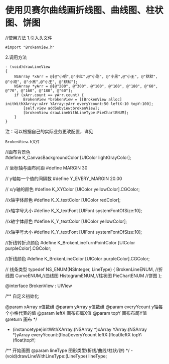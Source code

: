 # 使用贝赛尔曲线画折线图、曲线图、柱状图、饼图

//使用方法
1.引入头文件 
```
#import "BrokenView.h"
```
2.调用方法
```
- (void)drawLineView
{
    NSArray *xArr = @[@"小明",@"小红",@"小刚", @"小黑",@"小王", @"默默", @"小刚", @"小黑",@"小王", @"默默"];
    NSArray *yArr = @[@"200", @"300", @"100", @"160", @"180", @"60", @"70", @"160", @"180", @"60"];
    if (xArr.count == yArr.count) {
        BrokenView *brokenView = [[BrokenView alloc] initWithXArray:xArr YArray:yArr everyYcount:50 leftX:10 topY:100];
        [self.view addSubview:brokenView];
        [brokenView drawLineWithLineType:PieChartENUM];
    }
}
```


注：可以根据自己的实际业务更改配置，详见 
```
BrokenView.h文件
```
//画布背景色<br>
#define K_CanvasBackgroundColor  [UIColor lightGrayColor];

// 坐标轴与画布间距
#define MARGIN 30

// y轴每一个值的间隔数
#define Y_EVERY_MARGIN 20.00

// x/y轴的颜色
#define K_XYColor  [UIColor yellowColor].CGColor;

//x轴字体颜色
#define K_X_textColor [UIColor redColor];

//x轴字号大小
#define K_X_textFont [UIFont systemFontOfSize:10];

//x轴字体颜色
#define K_Y_textColor [UIColor yellowColor];

//x轴字号大小
#define K_Y_textFont [UIFont systemFontOfSize:10];

//折线转折点颜色
#define K_BrokenLineTurnPointColor [UIColor purpleColor].CGColor;

//折线颜色
#define K_BrokenLineColor [UIColor purpleColor].CGColor;

// 线条类型
typedef NS_ENUM(NSInteger, LineType) {
    BrokenLineENUM, //折线图
    CurveENUM,//曲线图
    HistogramENUM,//柱状图
    PieChartENUM //饼图
};

@interface BrokenView : UIView


/**
 自定义初始化

 @param xArray x值数组
 @param yArray y值数组
 @param everyYcount y轴每个小格代表的值
 @param leftX 画布布局X值
 @param topY 画布布局Y值
 @return 画布
 */
- (instancetype)initWithXArray:(NSArray *)xArray
                        YArray:(NSArray *)yArray
                   everyYcount:(float)everyYcount
                         leftX:(float)leftX
                          topY:(float)topY;

/**
 开始画图
 @param lineType  图形类型(折线/曲线/柱状/饼)
 */
-(void)drawLineWithLineType:(LineType) lineType;

